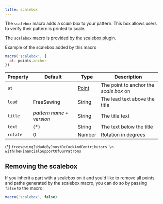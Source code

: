 ```yaml
---
title: scalebox
---
```


The `scalebox` macro adds a _scale box_ to your pattern. This box allows
users to verify their pattern is printed to scale.

The `scalebox` macro is provided by the [scalebox plugin](/reference/plugins/scalebox).

<Example part="plugin_scalebox">
Example of the scalebox added by this macro
</Example>

```js
macro('scalebox', {
  at: points.anchor
})
```

| Property    | Default | Type                | Description |
|-------------|---------|---------------------|-------------|
| `at`        |         | [Point](/reference/api/point) | The point to anchor the _scale box_ on |
| `lead`      | FreeSewing | String           | The lead text above the title |
| `title`     | _pattern name + version_ | String | The title text |
| `text`      | (\*)    | String              | The text below the title |
| `rotate`    | 0       | Number              | Rotation in degrees |

(\*) `freesewingIsMadeByJoostDeCockAndContributors \n withTheFinancialSupportOfOurPatrons`

## Removing the scalebox

If you inherit a part with a scalebox on it and you'd like to remove all points and paths
generated by the scalebox macro, you can do so by passing `false` to the macro:

```js
macro('scalebox', false)
```
